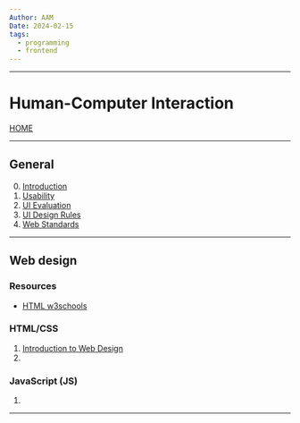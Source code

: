 ```yaml
---
Author: AAM
Date: 2024-02-15
tags:
  - programming
  - frontend
---
```

---
# Human-Computer Interaction

[HOME](/README.md)

---

## General

0. [Introduction](data/10_Intro.md)
1. [Usability](data/11_Usability.md)
2. [UI Evaluation](data/12_Eval.md)
3. [UI Design Rules](data/13_Rules.md)
4. [Web Standards](data/20_Standards.md)

---
## Web design
### Resources
- [HTML w3schools](https://www.w3schools.com/)
### HTML/CSS
1. [Introduction to Web Design](data/21_IntroHTML.md)
2. 
### JavaScript (JS)
1. 
---
